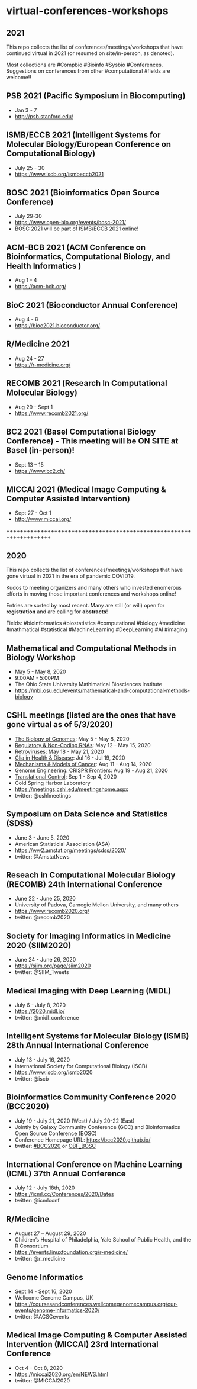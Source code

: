 # virtual-conferences-workshops

## 2021
This repo collects the list of conferences/meetings/workshops that have continued virtual in 2021 (or resumed on site/in-person, as denoted).

Most collections are #Compbio #Bioinfo #Sysbio #Conferences. Suggestions on conferences from other #computational #fields are welcome!!

## PSB 2021 (Pacific Symposium in Biocomputing)
* Jan 3 - 7
* http://psb.stanford.edu/

## ISMB/ECCB 2021 (Intelligent Systems for Molecular Biology/European Conference on Computational Biology)
* July 25 - 30
* https://www.iscb.org/ismbeccb2021

## BOSC 2021 (Bioinformatics Open Source Conference)
* July 29-30
* https://www.open-bio.org/events/bosc-2021/
* BOSC 2021 will be part of ISMB/ECCB 2021 online!

## ACM-BCB 2021 (ACM Conference on Bioinformatics, Computational Biology, and Health Informatics )
* Aug 1 - 4
* https://acm-bcb.org/

## BioC 2021 (Bioconductor Annual Conference)
* Aug 4 - 6
* https://bioc2021.bioconductor.org/

## R/Medicine 2021
* Aug 24 - 27
* https://r-medicine.org/

## RECOMB 2021 (Research In Computational Molecular Biology)
* Aug 29  - Sept 1
* https://www.recomb2021.org/

## BC2 2021 (Basel Computational Biology Conference) - This meeting will be ON SITE at Basel (in-person)!
* Sept 13 – 15
* https://www.bc2.ch/

## MICCAI 2021 (Medical Image Computing & Computer Assisted Intervention)
* Sept 27 - Oct 1
* http://www.miccai.org/

+++++++++++++++++++++++++++++++++++++++++++++++++++++++++++++++++++
## 2020 
This repo collects the list of conferences/meetings/workshops that have gone virtual in 2021 in the era of pandemic COVID19. 

Kudos to meeting organizers and many others who invested enomerous efforts in moving those important conferences and workshops online!

Entries are sorted by most recent. Many are still (or will) open for **registration** and are calling for **abstracts**!

Fields: #bioinformatics #biostatistics #computational #biology #medicine #mathmatical #statistical #MachineLearning #DeepLearning #AI #imaging 

## Mathematical and Computational Methods in Biology Workshop
* May 5 - May 8, 2020
* 9:00AM - 5:00PM
* The Ohio State University Mathimatical Biosciences Institute
* https://mbi.osu.edu/events/mathematical-and-computational-methods-biology

## CSHL meetings (listed are the ones that have gone virtual as of 5/3/2020)
* [The Biology of Genomes](https://meetings.cshl.edu/meetings.aspx?meet=GENOME&year=20): May 5 - May 8, 2020
* [Regulatory & Non-Coding RNAs](https://meetings.cshl.edu/meetings.aspx?meet=REGRNA&year=20): May 12 - May 15, 2020
* [Retroviruses](https://meetings.cshl.edu/meetings.aspx?meet=RETRO&year=20): May 18 - May 21, 2020
* [Glia in Health & Disease](https://meetings.cshl.edu/meetings.aspx?meet=GLIA&year=20): Jul 16 - Jul 19, 2020
* [Mechanisms & Models of Cancer](https://meetings.cshl.edu/meetings.aspx?meet=CANCER&year=20): Aug 11 - Aug 14, 2020
* [Genome Engineering: CRISPR Frontiers](https://meetings.cshl.edu/meetings.aspx?meet=CRISPR&year=20): Aug 19 - Aug 21, 2020
* [Translational Control](https://meetings.cshl.edu/meetings.aspx?meet=TRANSC&year=20): Sep 1 - Sep 4, 2020
* Cold Spring Harbor Laboratory
* https://meetings.cshl.edu/meetingshome.aspx
* twitter: @cshlmeetings

## Symposium on Data Science and Statistics (SDSS)
* June 3 - June 5, 2020
* American Statisticial Association (ASA)
* https://ww2.amstat.org/meetings/sdss/2020/
* twitter: @AmstatNews

## Reseach in Computational Molecular Biology (RECOMB) 24th International Conference
* June 22 - June 25, 2020
* University of Padova, Carnegie Mellon University, and many others
* https://www.recomb2020.org/
* twitter: @recomb2020

## Society for Imaging Informatics in Medicine 2020 (SIIM2020)
* June 24 - June 26, 2020
* https://siim.org/page/siim2020
* twitter: @SIIM_Tweets

## Medical Imaging with Deep Learning (MIDL)
* July 6 - July 8, 2020
* https://2020.midl.io/
* twitter: @midl_conference

## Intelligent Systems for Molecular Biology (ISMB) 28th Annual International Conference
* July 13 - July 16, 2020
* International Society for Computational Biology (ISCB) 
* https://www.iscb.org/ismb2020
* twitter: @iscb

## Bioinformatics Community Conference 2020 (BCC2020)
* July 19 - July 21, 2020 (West) / July 20-22 (East)
* Jointly by Galaxy Community Conference (GCC) and Bioinformatics Open Source Conference (BOSC)
* Conference Homepage URL: https://bcc2020.github.io/
* twitter: [#BCC2020](https://twitter.com/search?q=BCC2020&src=typed_query) or [OBF_BOSC](https://twitter.com/OBF_BOSC)

## International Conference on Machine Learning (ICML) 37th Annual Conference
* July 12 - July 18th, 2020
* https://icml.cc/Conferences/2020/Dates
* twitter: @icmlconf

## R/Medicine
* August 27 – August 29, 2020
* Children’s Hospital of Philadelphia, Yale School of Public Health, and the R Consortium
* https://events.linuxfoundation.org/r-medicine/
* twitter: @r_medicine

## Genome Informatics
* Sept 14 - Sept 16, 2020
* Wellcome Genome Campus, UK
* https://coursesandconferences.wellcomegenomecampus.org/our-events/genome-informatics-2020/
* twitter: @ACSCevents

## Medical Image Computing & Computer Assisted Intervention (MICCAI) 23rd International Conference 
* Oct 4 - Oct 8, 2020
* https://miccai2020.org/en/NEWS.html
* twitter: @MICCAI2020
